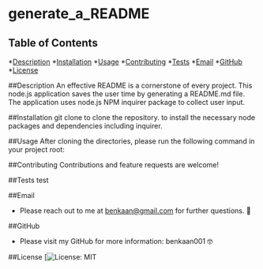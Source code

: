 # generate_a_README

  ## Table of Contents

  *[Description](#description)
  *[Installation](#installation)
  *[Usage](#usage)
  *[Contributing](#contributing)
  *[Tests](#tests)
  *[Email](#email)
  *[GitHub](#GitHub)
  *[License](#license)

  ##Description
  An effective README is a cornerstone of every project. This node.js application saves the user time by generating a  README.md file. The application uses node.js NPM inquirer package to collect user input. 

  ##Installation
  git clone to clone the repository. <npm install inquirer> to install the necessary node packages and dependencies including inquirer.  

  ##Usage
  After cloning the directories, please run the following command in your project root:

  ##Contributing
  <node index>Contributions and feature requests are welcome!

  ##Tests
  test

  ##Email
  - Please reach out to me at benkaan@gmail.com for further questions. 🤗

  ##GitHub
  - Please visit my GitHub for more information: benkaan001 🤓

  ##License
  [![License: MIT](https://img.shields.io/badge/License-MIT-yellow.svg)


